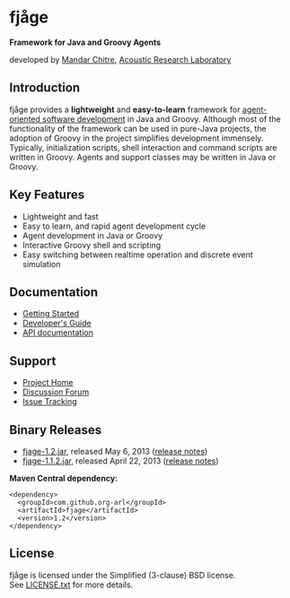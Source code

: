 fjåge
=====
**Framework for Java and Groovy Agents**

developed by [Mandar Chitre](http://www.chitre.net), [Acoustic Research Laboratory](http://www.arl.nus.edu.sg)

Introduction
------------

fjåge provides a **lightweight** and **easy-to-learn** framework for [agent-oriented software development](http://en.wikipedia.org/wiki/Agent-oriented_programming) in Java and Groovy. Although most of the functionality of the framework can be used in pure-Java projects, the adoption of Groovy in the project simplifies development immensely. Typically, initialization scripts, shell interaction and command scripts are written in Groovy. Agents and support classes may be written in Java or Groovy.

Key Features
------------

* Lightweight and fast
* Easy to learn, and rapid agent development cycle
* Agent development in Java or Groovy
* Interactive Groovy shell and scripting
* Easy switching between realtime operation and discrete event simulation

Documentation
-------------

* [Getting Started](http://org-arl.github.io/fjage/doc/html/quickstart.html)
* [Developer's Guide](http://org-arl.github.com/fjage/doc/html/)
* [API documentation](http://org-arl.github.com/fjage/javadoc/)

Support
-------

* [Project Home](http://github.com/org-arl/fjage)
* [Discussion Forum](http://groups.google.com/forum/#!forum/fjage-users)
* [Issue Tracking](http://github.com/org-arl/fjage/issues)

Binary Releases
---------------

* [fjage-1.2.jar](http://search.maven.org/remotecontent?filepath=com/github/org-arl/fjage/1.2/fjage-1.2.jar), released May 6, 2013 ([release notes](https://groups.google.com/forum/#!topic/fjage-users/alOvGs3TcZM))
* [fjage-1.1.2.jar](http://search.maven.org/remotecontent?filepath=com/github/org-arl/fjage/1.1.2/fjage-1.1.2.jar), released April 22, 2013 ([release notes](https://groups.google.com/forum/#!topic/fjage-users/C77QCp_Q0HM))

**Maven Central dependency:**

    <dependency>
      <groupId>com.github.org-arl</groupId>
      <artifactId>fjage</artifactId>
      <version>1.2</version>
    </dependency>

License
-------

fjåge is licensed under the Simplified (3-clause) BSD license.  
See [LICENSE.txt](http://github.com/org-arl/fjage/blob/master/LICENSE.txt) for more details.
